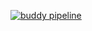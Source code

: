 [![buddy pipeline](https://app.buddy.works/beblood/test-ci-github/pipelines/pipeline/128834/badge.svg?token=db0e6f2fca97c71c46c83e2523b08fc1c449d713df9c62bb98f79f1701b231ac "buddy pipeline")](https://app.buddy.works/beblood/test-ci-github/pipelines/pipeline/128834)